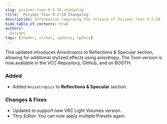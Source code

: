 ```yaml
---
slug: poiyomi-toon-9-2-58-changelog
title: 'Poiyomi Toon 9.2.58 Changelog'
description: Information regarding the release of Poiyomi Toon 9.2.58.
hide_table_of_contents: true
authors:
  poiyomi
tags: [shader, vrchat, updates, update]
---
```


This updated introduces Anisotropics to Reflections & Specular section, allowing for additional stylized effects using anisotropy. The Toon version is now available in the VCC Repository, GitHub, and on BOOTH.

### Added
- Added `Anisotropics` to **Reflections & Specular** section.

### Changes & Fixes
- Updated to support new VRC Light Volumes version.
- Thry Editor: You can now apply multiple Presets again.